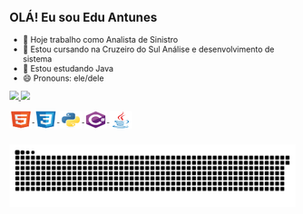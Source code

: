 ## OLÁ! Eu sou Edu Antunes


- 🔭 Hoje trabalho como Analista de Sinistro
- 👯 Estou cursando na Cruzeiro do Sul Análise e desenvolvimento de sistema 
- 🌱 Estou estudando Java
- 😄 Pronouns: ele/dele

<div>
  <a href="https://github.com/Edu-Antunes">
  <img height="180em" src="https://github-readme-stats.vercel.app/api?username=Edu-Antunes&show_icons=true&theme=dark&include_all_commits=true&count_private=true"/>
  <img height="180em" src="https://github-readme-stats.vercel.app/api/top-langs/?username=Edu-Antunes&layout=compact&langs_count=7&theme=dark"/>
</div>
  
<div style="display: inline_block"><br>
  <img align="center" alt="Edu-HTML" height="30" width="40" src="https://raw.githubusercontent.com/devicons/devicon/master/icons/html5/html5-original.svg">
  <img align="center" alt="Edu-CSS" height="30" width="40" src="https://raw.githubusercontent.com/devicons/devicon/master/icons/css3/css3-original.svg">
  <img align="center" alt="Edu-Python" height="30" width="40" src="https://raw.githubusercontent.com/devicons/devicon/master/icons/python/python-original.svg">
  <img align="center" alt="Edu-Csharp" height="30" width="40" src="https://raw.githubusercontent.com/devicons/devicon/master/icons/csharp/csharp-original.svg">
  <img align="center" alt="Edu-java" height="30" width="40" src="https://raw.githubusercontent.com/devicons/devicon/master/icons/java/java-original.svg">  
</div>
  
 ##
  
<div> 
  
 
  ![Snake animation](https://github.com/Edu-Antunes/Edu-Antunes/blob/output/github-contribution-grid-snake.svg) 
 
 
</div>
 
  


